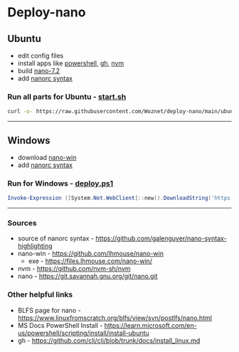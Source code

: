 # Deploy-nano

## **Ubuntu**
- edit config files
- install apps like [powershell][6], [gh][7], [nvm][8]
- build [nano-7.2][4]
- add [nanorc syntax][1]

### Run all parts for Ubuntu - [start.sh][5]
```sh
curl -o- https://raw.githubusercontent.com/Woznet/deploy-nano/main/ubuntu/start.sh | bash
```

***

## **Windows**
- download [nano-win][2]
- add [nanorc syntax][1]

### Run for Windows - [deploy.ps1][9]
```powershell
Invoke-Expression ([System.Net.WebClient]::new().DownloadString('https://raw.githubusercontent.com/Woznet/deploy-nano/main/windows/deploy.ps1'))
```

---

### Sources
- source of nanorc syntax - https://github.com/galenguyer/nano-syntax-highlighting
- nano-win - https://github.com/lhmouse/nano-win
  - exe - https://files.lhmouse.com/nano-win/
- nvm - https://github.com/nvm-sh/nvm
- nano - https://git.savannah.gnu.org/git/nano.git

### Other helpful links
- BLFS page for nano - https://www.linuxfromscratch.org/blfs/view/svn/postlfs/nano.html
- MS Docs PowerShell Install - https://learn.microsoft.com/en-us/powershell/scripting/install/install-ubuntu
- gh - https://github.com/cli/cli/blob/trunk/docs/install_linux.md


[1]: https://github.com/galenguyer/nano-syntax-highlighting
[2]: https://github.com/lhmouse/nano-win
[3]: https://files.lhmouse.com/nano-win/
[4]: https://www.nano-editor.org/dist/latest/nano-7.2.tar.xz
[5]: https://github.com/Woznet/deploy-nano/blob/main/ubuntu/start.sh
[6]: https://learn.microsoft.com/en-us/powershell/scripting/install/install-ubuntu
[7]: https://github.com/cli/cli/blob/trunk/docs/install_linux.md#debian-ubuntu-linux-raspberry-pi-os-apt
[8]: https://github.com/nvm-sh/nvm
[9]: https://github.com/Woznet/deploy-nano/blob/main/windows/deploy.ps1


